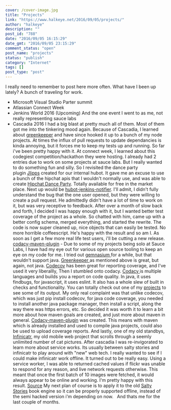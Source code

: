 ```yaml
---
cover: /cover-image.jpg
title: "Projects"
link: "https://www.halkeye.net/2016/09/05/projects/"
author: "halkeye"
description: ""
post_id: "788"
date: "2016/09/05 16:15:29"
date_gmt: "2016/09/05 23:15:29"
comment_status: "open"
post_name: "projects"
status: "publish"
category: "Internet"
tags: []
post_type: "post"
---
```


I really need to remember to post here more often. What have I been up lately? A bunch of traveling for work. 

  * Microsoft Visual Studio Parter summit
  * Atlassian Connect Week
  * Jenkins World 2016 (Upcoming)
And the one event I went to as me, not really representing sauce labs 
  * Cascadia 2016
I had a big blast at pretty much all of them. Most of them got me into the tinkering mood again. Because of Cascadia, I learned about [greenkeeper](http://greenkeeper.io) and have since hooked it up to a bunch of my node projects. At times the influx of pull requests to update dependancies is kinda annoying, but it forces me to keep my tests up and running. So far i've been pretty happy with it. At connect week, I learned about this codegiest competition/hackathon they were hosting. I already had 2 entries due to work on some projects at sauce labs. But I really wanted to do something fun and silly. So I revisited the dance party plugin [Jlipps](https://jlipps.com) created for our internal hubot. It gave me an excuse to use a bunch of the hipchat apis that I wouldn't normally use, and was able to create [Hipchat Dance Party](https://marketplace.atlassian.com/plugins/hipchat-dance-party-service/cloud/overview). Totally available for free in the market place. Next up would be [hubot-jenkins-notifier](https://github.com/halkeye/hubot-jenkins-notifier). I'll admit, I didn't fully understand the bug that the one user opened, but they were willing to create a pull request. He admittedly didn't have a lot of time to work on it, but was very receptive to feedback. After over a month of slow back and forth, I decided I was happy enough with it, but I wanted better test coverage of the project as a whole. So chatted with him, came up with a better config schema, merged everything, and started the rewrite. The code is now super cleaned up, nice objects that can easily be tested. No more horrible coffeescript. He's happy with the result and so am I. As soon as I get a few more real life test users, i'll be cutting a new release. [codacy-maven-plugin](https://github.com/halkeye/codacy-maven-plugin) - Due to some of my projects being solo at Sauce Labs, I have had my eye out for various open source tooling to keep an eye on my code for me. I tried out [gemnasium ](https://gemnasium.com/dashboard)for a while, but that wouldn't support java. [Greenkeeper ](https://greenkeeper.io)as mentioned above is great, but again, not java. [Codecov](http://codecov.io) has been great for reporting coverage, and I've used it very liberallly, Then I stumbled onto codacy. [Codacy ](https://www.codacy.com/)is multiple languages and builds you a report on code quality. In java, it uses findbugs, for javascript, it uses eslint. It also has a whole slew of built in checks and functionality. You can totally check out one of my [projects](https://www.codacy.com/app/halkeye/codacy-maven-plugin/dashboard) to see some of its output. My only real complaint was that unlike codecov, which was just pip install codecov, for java code coverage, you needed to install another java package manager, then install a script, along the way there was https errors, etc. So decided it was worth it to learn a bit more about how maven goals are created, and just more about maven in general. [Codacy-maven-plugin](https://github.com/halkeye/codacy-maven-plugin) was created. This means with maven which is already installed and used to compile java projects, could also be used to upload coverage reports. And lastly, one of my old standbys, [Infinicatr](https://infinicatr.surge.sh/), my old mobile web project that scrolls through a seemly unlimited number of cat pictures. After cascadia I was re-invigorated to learn more about service works. Its usually between salty stories and infinicatr to play around with "new" web tech. I really wanted to see if I could make infinicatr work offline. It turned out to be really easy. Using a service worker, I was able to returned cached values if flickr was unable to respond for any reason, and live network requests otherwise. This meant that once the first batch of 10 images were fetched, it would always appear to be online and working. I'm pretty happy with this result. [Source](https://github.com/halkeye/infinicatr) My next plan of course is to apply it to the old [Salty Stories](https://books.saltystories.ca) book engine so it can be properly supported offline, instead of the semi hacked version i'm depending on now.   And thats me for the last couple of months.